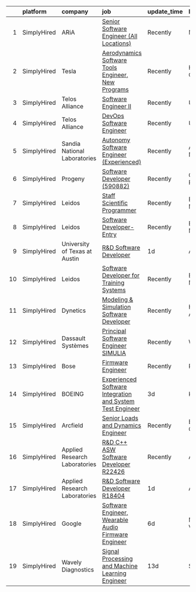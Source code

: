 

|    | platform    | company                       | job                                                                                                                                                                      | update_time   | location          |
|---:|:------------|:------------------------------|:-------------------------------------------------------------------------------------------------------------------------------------------------------------------------|:--------------|:------------------|
|  1 | SimplyHired | ARiA                          | [Senior Software Engineer (All Locations)](https://www.simplyhired.com/job/TgNvdHCUSe4y2E3bSGSq7KF-I2mKSRvHVkVvFpO41lvuQuRoQAnt0Q?q=acoustic+developer)                  | Recently      | Madison, VA       |
|  2 | SimplyHired | Tesla                         | [Aerodynamics Software Tools Engineer, New Programs](https://www.simplyhired.com/job/zO8gcthxFQqgNmwD9bdYUrhRy13Ovr3XTHhU0ibGJoZo7L7tcfLxOw?q=acoustic+developer)        | Recently      | Hawthorne, CA     |
|  3 | SimplyHired | Telos Alliance                | [Software Engineer II](https://www.simplyhired.com/job/kZV61agVwkyatDwMDME2qzHjMH0qxJ0TKghEY8Q5euA1eovU2CLQnQ?q=acoustic+developer)                                      | Recently      | United States     |
|  4 | SimplyHired | Telos Alliance                | [DevOps Software Engineer](https://www.simplyhired.com/job/60pzz4L5D8jyQznk7xCHuh-sXpm8UKepKgOSUU5hK41ghLTOS_rCAA?q=acoustic+developer)                                  | Recently      | United States     |
|  5 | SimplyHired | Sandia National Laboratories  | [Autonomy Software Engineer (Experienced)](https://www.simplyhired.com/job/ciKt8BsMwOrJl9z5J3f0HFLWRmMV63hPWLVN_msxfXYSgwoDuoe3Rg?q=acoustic+developer)                  | Recently      | Albuquerque, NM   |
|  6 | SimplyHired | Progeny                       | [Software Developer (590882)](https://www.simplyhired.com/job/pNFsRKQnBK3SbtCSVoOya_W3BOYMzgFHdEx2sVW_KAGLxpbrQC5UIg?q=acoustic+developer)                               | Recently      | Canonsburg, PA    |
|  7 | SimplyHired | Leidos                        | [Staff Scientific Programmer](https://www.simplyhired.com/job/GNbhlB7-Uc2eQlyNGjE87jjN9fhs_0AC_FMmdKmdJzhKOfWyK-2yuA?q=acoustic+developer)                               | Recently      | Bethesda, MD      |
|  8 | SimplyHired | Leidos                        | [Software Developer- Entry](https://www.simplyhired.com/job/XXKh7dTrW0MG5z-FMvmHALhEdrkLMyfydnQPSeRrZJMHr6RS92VdqA?q=acoustic+developer)                                 | Recently      | Bethesda, MD      |
|  9 | SimplyHired | University of Texas at Austin | [R&D Software Developer](https://www.simplyhired.com/job/pJFl4nfVNNoQsp_J4CPY_HF1fnRXShf1vtxZk2ciUIXz7BD6DKjH1Q?q=acoustic+developer)                                    | 1d            | Austin, TX        |
| 10 | SimplyHired | Leidos                        | [Software Developer for Training Systems](https://www.simplyhired.com/job/bkZMqLcMEW3WoKMF4vv5LTlDXVzHoXRsF35WIS_tZNhHme0iBV-Cow?q=acoustic+developer)                   | Recently      | Bethesda, MD      |
| 11 | SimplyHired | Dynetics                      | [Modeling & Simulation Software Developer](https://www.simplyhired.com/job/jB9qNqjHCPSUt7TWPlOOQNFzSw9WO0p79NS63EVf_jwk1JX7BW6kbg?q=acoustic+developer)                  | Recently      | Huntsville, AL    |
| 12 | SimplyHired | Dassault Systèmes             | [Principal Software Engineer SIMULIA](https://www.simplyhired.com/job/EoyCNNBK4UDsF5Gx7YzyR7Q6olXn4fnrw8HCQt0MME2YG7Gjcx7NiA?q=acoustic+developer)                       | Recently      | Waltham, MA       |
| 13 | SimplyHired | Bose                          | [Firmware Engineer](https://www.simplyhired.com/job/0GvsuBPy-FWsH1-HL84Y_dTuVC4uX_6k0wUh0LaWHKjCXfM6vGbaYw?q=acoustic+developer)                                         | Recently      | Remote            |
| 14 | SimplyHired | BOEING                        | [Experienced Software Integration and System Test Engineer](https://www.simplyhired.com/job/z_0WDkn9oy43JSsckiZC3oklXfux_59UmdQTPzb--1-vgSoWgNA5GQ?q=acoustic+developer) | 3d            | Kent, WA          |
| 15 | SimplyHired | Arcfield                      | [Senior Loads and Dynamics Engineer](https://www.simplyhired.com/job/ewmZjjE-VCt0grOFR0kFzm53GYDycXWhuhcTpAoa1ZYuSER0-kXQRg?q=acoustic+developer)                        | Recently      | Brookpark, OH     |
| 16 | SimplyHired | Applied Research Laboratories | [R&D C++ ASW Software Developer R22426](https://www.simplyhired.com/job/8XP0R6LMD2rgtoekPlVM5lv487R8RZr8mtW6j4w07LPhzUDNXm6zhQ?q=acoustic+developer)                     | Recently      | Austin, TX        |
| 17 | SimplyHired | Applied Research Laboratories | [R&D Software Developer R18404](https://www.simplyhired.com/job/18r7JogS7Izy3oa7djyZB6ATgUGFV2dHxoydMg9x-T6MT0wh4XWtww?q=acoustic+developer)                             | 1d            | Austin, TX        |
| 18 | SimplyHired | Google                        | [Software Engineer, Wearable Audio Firmware Engineer](https://www.simplyhired.com/job/3hTlG48hxlOkntqIESswGZqtPL5p8OrWxuFmljd2_Pug59uiE2rQMA?q=acoustic+developer)       | 6d            | Mountain View, CA |
| 19 | SimplyHired | Wavely Diagnostics            | [Signal Processing and Machine Learning Engineer](https://www.simplyhired.com/job/ckI-rRrMX4oy61ACpgW0MQUdc3A_XFs1KD5uUFej6lS7njRXYgjGEA?q=acoustic+developer)           | 13d           | Seattle, WA       |
